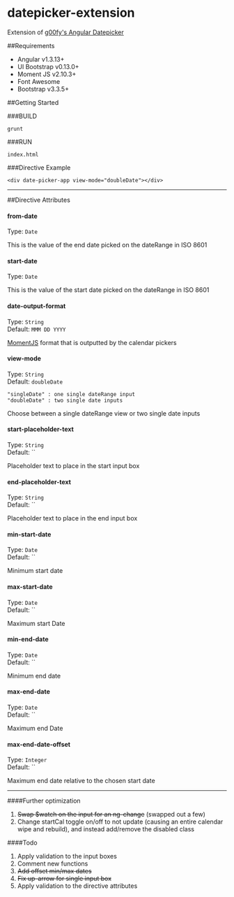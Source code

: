 # datepicker-extension
Extension of [g00fy's Angular Datepicker](https://github.com/g00fy-/angular-datepicker)

##Requirements
- Angular v1.3.13+
- UI Bootstrap v0.13.0+
- Moment JS v2.10.3+
- Font Awesome
- Bootstrap v3.3.5+

##Getting Started

###BUILD

```
grunt
```

###RUN

```
index.html
```

###Directive Example
```
<div date-picker-app view-mode="doubleDate"></div>
```

----------

##Directive Attributes

#### from-date
Type: `Date`  

This is the value of the end date picked on the dateRange in ISO 8601

#### start-date
Type: `Date`  

This is the value of the start date picked on the dateRange in ISO 8601

#### date-output-format
Type: `String`  
Default: `MMM DD YYYY`

[MomentJS](http://momentjs.com/) format that is outputted by the calendar pickers

#### view-mode
Type: `String`  
Default: `doubleDate`
```
"singleDate" : one single dateRange input
"doubleDate" : two single date inputs
```

Choose between a single dateRange view or two single date inputs

#### start-placeholder-text
Type: `String`  
Default: ``

Placeholder text to place in the start input box

#### end-placeholder-text
Type: `String`  
Default: ``

Placeholder text to place in the end input box

#### min-start-date
Type: `Date`  
Default: ``

Minimum start date

#### max-start-date
Type: `Date`   
Default: ``

Maximum start Date

#### min-end-date
Type: `Date`  
Default: ``

Minimum end date

#### max-end-date
Type: `Date`  
Default: ``

Maximum end Date

#### max-end-date-offset
Type: `Integer`  
Default: ``

Maximum end date relative to the chosen start date

-------------

####Further optimization

1. ~~Swap $watch on the input for an ng-change~~ (swapped out a few)
2. Change startCal toggle on/off to not update (causing an entire calendar wipe and rebuild), and instead add/remove the disabled class

####Todo

1. Apply validation to the input boxes
2. Comment new functions
3. ~~Add offset min/max dates~~
4. ~~Fix up-arrow for single input box~~
5. Apply validation to the directive attributes
